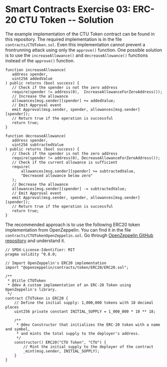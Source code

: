 # Smart Contracts Exercise 03: ERC-20 CTU Token -- Solution

The example implementation of the CTU Token contract can be found in this repository. The required implementation is in the file `contracts/CTUToken.sol`. Even this implementation cannot prevent a frontrunning attack using only the `approve()` function. One possible solution is to use the `increaseAllowance()` and `decreaseAllowance()` functions instead of the `approve()` function.

```solidity
function increaseAllowance(
   address spender,
   uint256 addedValue
) public returns (bool success) {
   // Check if the spender is not the zero address
   require(spender != address(0),  IncreaseAllowanceForZeroAddress());
   // Increase the allowance
   allowances[msg.sender][spender] += addedValue;
   // Emit Approval event
   emit Approval(msg.sender, spender, allowances[msg.sender][spender]);
   // Return true if the operation is successful
   return true;
}
```

```solidity
function decreaseAllowance(
   address spender,
   uint256 subtractedValue
) public returns (bool success) {
   // Check if the spender is not the zero address
   require(spender != address(0), DecreaseAllowanceForZeroAddress());
   // Check if the current allowance is sufficient
   require(
       allowances[msg.sender][spender] >= subtractedValue,
       "Decreased allowance below zero"
   );
   // Decrease the allowance
   allowances[msg.sender][spender] -= subtractedValue;
   // Emit Approval event
   emit Approval(msg.sender, spender, allowances[msg.sender][spender]);
   // Return true if the operation is successful
   return true;
}
```

The recommended approach is to use the following ERC20 token implementation from OpenZeppelin. You can find it in the file `contracts/CTUTokenOpenZeppelin.sol`.
Go through [OpenZeppelin GitHub repository](https://github.com/OpenZeppelin/openzeppelin-contracts/blob/master/contracts/token/ERC20/ERC20.sol) and understand it.

```solidity
// SPDX-License-Identifier: MIT
pragma solidity ^0.8.0;

// Import OpenZeppelin's ERC20 implementation
import "@openzeppelin/contracts/token/ERC20/ERC20.sol";

/**
 * @title CTUToken
 * @dev A custom implementation of an ERC-20 Token using OpenZeppelin's library.
 */
contract CTUToken is ERC20 {
    // Define the initial supply: 1,000,000 tokens with 18 decimal places
    uint256 private constant INITIAL_SUPPLY = 1_000_000 * 10 ** 18;

    /**
     * @dev Constructor that initializes the ERC-20 token with a name and symbol,
     * and mints the total supply to the deployer's address.
     */
    constructor() ERC20("CTU Token", "CTU") {
        // Mint the initial supply to the deployer of the contract
        _mint(msg.sender, INITIAL_SUPPLY);
    }
}
```